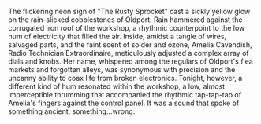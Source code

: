 The flickering neon sign of "The Rusty Sprocket" cast a sickly yellow glow on the rain-slicked cobblestones of Oldport.  Rain hammered against the corrugated iron roof of the workshop, a rhythmic counterpoint to the low hum of electricity that filled the air.  Inside, amidst a tangle of wires, salvaged parts, and the faint scent of solder and ozone,  Amelia Cavendish, Radio Technician Extraordinaire, meticulously adjusted a complex array of dials and knobs.  Her name, whispered among the regulars of Oldport's flea markets and forgotten alleys, was synonymous with precision and the uncanny ability to coax life from broken electronics.  Tonight, however, a different kind of hum resonated within the workshop, a low, almost imperceptible thrumming that accompanied the rhythmic tap-tap-tap of Amelia's fingers against the control panel.  It was a sound that spoke of something ancient, something…wrong.
